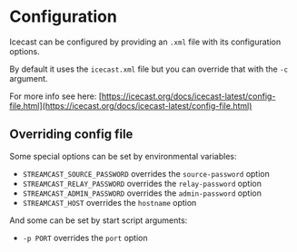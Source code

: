 # Configuration

Icecast can be configured by providing an `.xml` file with its configuration options.

By default it uses the `icecast.xml` file but you can override that with the `-c` argument.

For more info see here: [https://icecast.org/docs/icecast-latest/config-file.html](https://icecast.org/docs/icecast-latest/config-file.html)

## Overriding config file

Some special options can be set by environmental variables:

- `STREAMCAST_SOURCE_PASSWORD` overrides the `source-password` option
- `STREAMCAST_RELAY_PASSWORD` overrides the `relay-password` option
- `STREAMCAST_ADMIN_PASSWORD` overrides the `admin-password` option
- `STREAMCAST_HOST` overrides the `hostname` option

And some can be set by start script arguments:

- `-p PORT` overrides the `port` option
